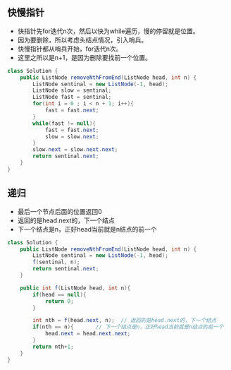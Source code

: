 
## 快慢指针
- 快指针先for迭代n次，然后以快为while遍历，慢的停留就是位置。
- 因为要删除，所以考虑头结点情况，引入哨兵。
- 快慢指针都从哨兵开始，for迭代n次。
- 这里之所以是n+1，是因为删除要找前一个位置。
```java
class Solution {
    public ListNode removeNthFromEnd(ListNode head, int n) {
        ListNode sentinal = new ListNode(-1, head);
        ListNode slow = sentinal;
        ListNode fast = sentinal;
        for(int i = 0 ; i < n + 1; i++){
            fast = fast.next;
        }
        while(fast != null){
            fast = fast.next;
            slow = slow.next;
        }
        slow.next = slow.next.next;
        return sentinal.next;
    }
}
```

## 递归

- 最后一个节点后面的位置返回0
- 返回的是head.next的，下一个结点
- 下一个结点是n，正好head当前就是n结点的前一个

```java
class Solution {
    public ListNode removeNthFromEnd(ListNode head, int n) {
        ListNode sentinal = new ListNode(-1, head);
        f(sentinal, n);
        return sentinal.next;
    }

    public int f(ListNode head, int n){
        if(head == null){
            return 0;
        }

        int nth = f(head.next, n);  // 返回的是head.next的，下一个结点
        if(nth == n){       // 下一个结点是n，正好head当前就是n结点的前一个
            head.next = head.next.next;
        }
        return nth+1;
    }
}
```